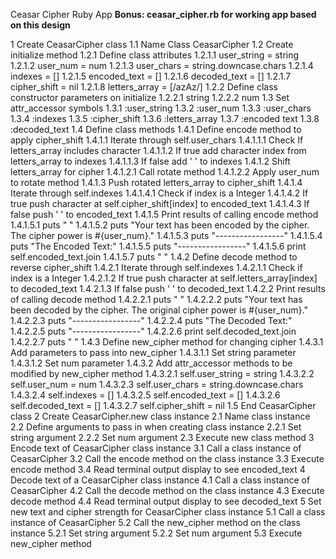 Ceasar Cipher Ruby App
**Bonus: ceasar_cipher.rb for working app based on this design**

1 Create CeasarCipher class
  1.1 Name Class CeasarCipher
  1.2 Create initialize method
    1.2.1 Define class attributes
      1.2.1.1 user_string = string
      1.2.1.2 user_num = num
      1.2.1.3 user_chars = string.downcase.chars
      1.2.1.4 indexes = []
      1.2.1.5 encoded_text = []
      1.2.1.6 decoded_text = []
      1.2.1.7 cipher_shift = nil
      1.2.1.8 letters_array = [/azAz/]
    1.2.2 Define class constructor parameters on initialize
      1.2.2.1 string
      1.2.2.2 num
  1.3 Set attr_accessor symbols
    1.3.1 :user_string
    1.3.2 :user_num
    1.3.3 :user_chars
    1.3.4 :indexes
    1.3.5 :cipher_shift
    1.3.6 :letters_array
    1.3.7 :encoded text
    1.3.8 :decoded_text
  1.4 Define class methods
    1.4.1 Define encode method to apply cipher_shift
      1.4.1.1 Iterate through self.user_chars
        1.4.1.1.1 Check If letters_array includes character
        1.4.1.1.2 If true add character index from letters_array to indexes
        1.4.1.1.3 If false add ' ' to indexes
      1.4.1.2 Shift letters_array for cipher
        1.4.1.2.1 Call rotate method
        1.4.1.2.2 Apply user_num to rotate method
      1.4.1.3 Push rotated letters_array to cipher_shift
      1.4.1.4 Iterate through self.indexes
        1.4.1.4.1 Check if index is a Integer
        1.4.1.4.2 If true push character at self.cipher_shift[index] to encoded_text
        1.4.1.4.3 If false push ' ' to encoded_text
      1.4.1.5 Print results of calling encode method
        1.4.1.5.1 puts " "
        1.4.1.5.2 puts "Your text has been encoded by the cipher. The cipher power is #{user_num}."
        1.4.1.5.3 puts "-----------------"
        1.4.1.5.4 puts "The Encoded Text:"
        1.4.1.5.5 puts "-----------------"
        1.4.1.5.6 print self.encoded_text.join
        1.4.1.5.7 puts " "
    1.4.2 Define decode method to reverse cipher_shift
      1.4.2.1 Iterate through self.indexes
        1.4.2.1.1 Check if index is a Integer
        1.4.2.1.2 If true push character at self.letters_array[index] to decoded_text
        1.4.2.1.3 If false push ' ' to decoded_text
      1.4.2.2 Print results of calling decode method
        1.4.2.2.1 puts " "
        1.4.2.2.2 puts "Your text has been decoded by the cipher. The original cipher power is #{user_num}."
        1.4.2.2.3 puts "-----------------"
        1.4.2.2.4 puts "The Decoded Text:"
        1.4.2.2.5 puts "-----------------"
        1.4.2.2.6 print self.decoded_text.join
        1.4.2.2.7 puts " "
    1.4.3 Define new_cipher method for changing cipher
      1.4.3.1 Add parameters to pass into new_cipher
        1.4.3.1.1 Set string parameter
        1.4.3.1.2 Set num parameter
      1.4.3.2 Add attr_accessor methods to be modified by new_cipher method
        1.4.3.2.1 self.user_string = string
        1.4.3.2.2 self.user_num = num
        1.4.3.2.3 self.user_chars = string.downcase.chars
        1.4.3.2.4 self.indexes = []
        1.4.3.2.5 self.encoded_text = []
        1.4.3.2.6 self.decoded_text = []
        1.4.3.2.7 self.cipher_shift = nil
  1.5 End CeasarCipher class
2 Create CeasarCipher.new class instance
  2.1 Name class instance
  2.2 Define arguments to pass in when creating class instance
    2.2.1 Set string argument
    2.2.2 Set num argument
  2.3 Execute new class method
3 Encode text of CeasarCipher class instance
  3.1 Call a class instance of CeasarCipher
  3.2 Call the encode method on the class instance
  3.3 Execute encode method
  3.4 Read terminal output display to see encoded_text
4 Decode text of a CeasarCipher class instance
  4.1 Call a class instance of CeasarCipher
  4.2 Call the decode method on the class instance
  4.3 Execute decode method
  4.4 Read terminal output display to see decoded_text
5 Set new text and cipher strength for CeasarCipher class instance
  5.1 Call a class instance of CeasarCipher
  5.2 Call the new_cipher method on the class instance
    5.2.1 Set string argument
    5.2.2 Set num argument
  5.3 Execute new_cipher method
